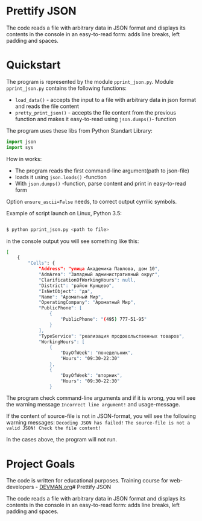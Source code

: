 # Prettify JSON

The code reads a file with arbitrary data in JSON format and displays its contents in the console in an easy-to-read form: adds line breaks, left padding and spaces.


# Quickstart

The program is represented by the module ```pprint_json.py```.
Module ```pprint_json.py``` contains the following functions:

- ```load_data()``` - accepts the input to a file with arbitrary data in json format and reads the file content
- ```pretty_print_json()``` - accepts the file content  from the previous function and makes it easy-to-read using ```json.dumps()```- function 

The program uses these libs from Python Standart Library:

```python
import json
import sys

```

How in works:
- The program reads  the first command-line argument(path to json-file)
- loads it using  ```json.loads()``` -function
- With ```json.dumps()``` -function, parse content and print in easy-to-read form

Option ```ensure_ascii=False``` needs, to correct output cyrrilic symbols.

Example of script launch on Linux, Python 3.5:

```bash

$ python pprint_json.py <path to file>

```
in the console  output you will see something  like this:
```bash
[
    {
        "Cells": {
            "Address": "улица Академика Павлова, дом 10",
            "AdmArea": "Западный административный округ",
            "ClarificationOfWorkingHours": null,
            "District": "район Кунцево",
            "IsNetObject": "да",
            "Name": "Ароматный Мир",
            "OperatingCompany": "Ароматный Мир",
            "PublicPhone": [
                {
                    "PublicPhone": "(495) 777-51-95"
                }
            ],
            "TypeService": "реализация продовольственных товаров",
            "WorkingHours": [
                {
                    "DayOfWeek": "понедельник",
                    "Hours": "09:30-22:30"
                },
                {
                    "DayOfWeek": "вторник",
                    "Hours": "09:30-22:30"
                }

```

The program check command-line arguments and if it is wrong,  you will see the warning message ```Incorrect line argument!``` and usage-message.

If the content of source-file is not in JSON-format,  you will see the following warning messages:
```Decoding JSON has failed!```
```The source-file is not a valid JSON! Check the file content!```


In the cases above, the program will not run.


# Project Goals

The code is written for educational purposes. Training course for web-developers - [DEVMAN.org](https://devman.org)# Prettify JSON

The code reads a file with arbitrary data in JSON format and displays its contents in the console in an easy-to-read form: adds line breaks, left padding and spaces.

